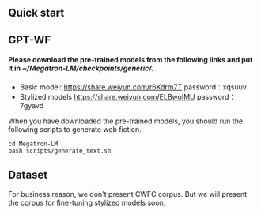 ## Quick start 
## GPT-WF
#### Please download the pre-trained models from the following links and put it in *~/Megatron-LM/checkpoints/generic/.*
- Basic model: https://share.weiyun.com/r6Kdrm7T password：xqsuuv
- Stylized models https://share.weiyun.com/ELBwoIMU password：7gyavd

When you have downloaded the pre-trained models, you should run the following scripts to generate web fiction.
```
cd Megatron-LM
bash scripts/generate_text.sh
```
## Dataset 
For business reason, we don't present CWFC corpus. But we will present the corpus for fine-tuning stylized models soon.
